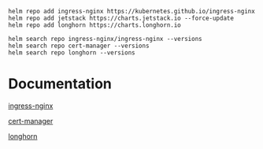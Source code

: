 ```
helm repo add ingress-nginx https://kubernetes.github.io/ingress-nginx
helm repo add jetstack https://charts.jetstack.io --force-update
helm repo add longhorn https://charts.longhorn.io

helm search repo ingress-nginx/ingress-nginx --versions
helm search repo cert-manager --versions
helm search repo longhorn --versions
```

# Documentation
[ingress-nginx](https://github.com/kubernetes/ingress-nginx)

[cert-manager](https://github.com/cert-manager/cert-manager)

[longhorn](https://github.com/longhorn/longhorn)
